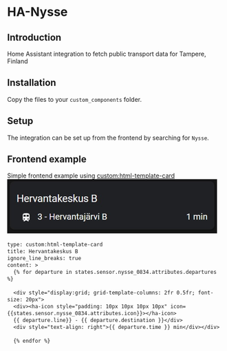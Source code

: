 # HA-Nysse

## Introduction

Home Assistant integration to fetch public transport data for Tampere, Finland

## Installation

Copy the files to your `custom_components` folder.

## Setup

The integration can be set up from the frontend by searching for `Nysse`.

## Frontend example

Simple frontend example using [custom:html-template-card](https://github.com/PiotrMachowski/Home-Assistant-Lovelace-HTML-Jinja2-Template-card)
![Example](https://github.com/warrior25/HA-Nysse/raw/main/docs/frontend_example.jpg)

```
type: custom:html-template-card
title: Hervantakeskus B
ignore_line_breaks: true
content: >
  {% for departure in states.sensor.nysse_0834.attributes.departures %}

  <div style="display:grid; grid-template-columns: 2fr 0.5fr; font-size: 20px">
  <div><ha-icon style="padding: 10px 10px 10px 10px" icon={{states.sensor.nysse_0834.attributes.icon}}></ha-icon>
  {{ departure.line}} - {{ departure.destination }}</div>
  <div style="text-align: right">{{ departure.time }} min</div></div>

  {% endfor %}
  ```